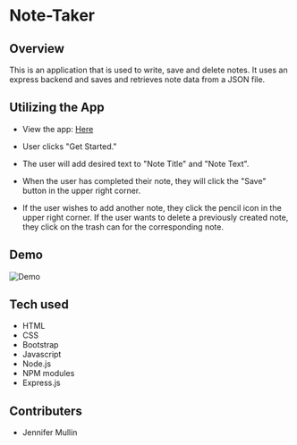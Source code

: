 # Note-Taker

## Overview
This is an application that is used to write, save and delete notes. It uses an express backend and saves and retrieves note data from a JSON file.

## Utilizing the App
- View the app: [Here](https://dubootcampnotetaker.herokuapp.com/ "Here")

- User clicks "Get Started."

- The user will add desired text to "Note Title" and "Note Text".

- When the user has completed their note, they will click the "Save" button in the upper right corner.

- If the user wishes to add another note, they click the pencil icon in the upper right corner. If the user wants to delete a previously created note, they click on the trash can for the corresponding note. 
## Demo

![Demo](/img/notetakerdemo.gif)

## Tech used
- HTML
- CSS
- Bootstrap
- Javascript
- Node.js
- NPM modules
- Express.js


## Contributers
- Jennifer Mullin
